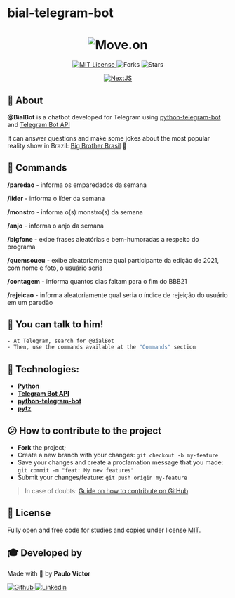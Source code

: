 # bial-telegram-bot

<h1 align="center">
    <img alt="Move.on" title="Move.on" src="https://i.imgur.com/xX5WfP3.png" />
</h1>
<p align="center">
  <a href="https://opensource.org/licenses/MIT" title="MIT License">
    <img  src="https://img.shields.io/github/license/pvict/bial-telegram-bot?color=6454C8&style=for-the-badge" alt="MIT License">
  </a>
  
  <img src="https://img.shields.io/github/forks/pvict/bial-telegram-bot?label=forks&message=MIT&color=6454C8&style=for-the-badge" alt="Forks">     

  <img src="https://img.shields.io/github/stars/pvict/bial-telegram-bot?label=stars&message=MIT&color=6454C8&style=for-the-badge" alt="Stars">

</p>
<p align="center">

  <a target="_blank" href="https://www.python.org/">
      <img alt="NextJS" src="https://img.shields.io/badge/%20-python-6454C8?logo=python&style=for-the-badge&logoColor=white">
  </a>

</p>

## :bookmark_tabs: About

**@BialBot** is a chatbot developed for Telegram using [python-telegram-bot](https://github.com/python-telegram-bot/python-telegram-bot) and [Telegram Bot API](https://core.telegram.org/bots/api)

It can answer questions and make some jokes about the most popular reality show in Brazil: [Big Brother Brasil](https://gshow.globo.com/realities/bbb/) 🎥

## :wrench: Commands
**/paredao** - informa os emparedados da semana

**/lider** - informa o líder da semana

**/monstro** - informa o(s) monstro(s) da semana

**/anjo** - informa o anjo da semana

**/bigfone** - exibe frases aleatórias e bem-humoradas a respeito do programa

**/quemsoueu** - exibe aleatoriamente qual participante da edição de 2021, com nome e foto, o usuário seria

**/contagem** - informa quantos dias faltam para o fim do BBB21

**/rejeicao** - informa aleatoriamente qual seria o índice de rejeição do usuário em um paredão

## :speech_balloon: You can talk to him!
```bash
- At Telegram, search for @BialBot
- Then, use the commands available at the "Commands" section 
```

## :electric_plug: Technologies:

- **[Python](https://www.python.org/)**
- **[Telegram Bot API](https://core.telegram.org/bots/api)**
- **[python-telegram-bot](https://github.com/python-telegram-bot/python-telegram-bot)**
- **[pytz](https://pypi.org/project/pytz/)**

## :confused: How to contribute to the project

- **Fork** the project;
- Create a new branch with your changes: `git checkout -b my-feature`
- Save your changes and create a proclamation message that you made: `git commit -m "feat: My new features"`
- Submit your changes/feature: `git push origin my-feature`

> In case of doubts: [Guide on how to contribute on GitHub](https://github.com/firstcontributions/first-contributions)


## :book: License

Fully open and free code for studies and copies under license [MIT](/LICENSE).


## :mortar_board: Developed by

Made with :purple_heart: by **Paulo Victor**

<p align="left">
  <a href="https://github.com/pvict">
    <img alt="Github" src="https://img.shields.io/badge/%20-GITHUB-6454C8?logo=github&style=for-the-badge&logoColor=white"/>
  </a>
  <a href="https://www.linkedin.com/in/pvict/">
    <img alt="Linkedin" src="https://img.shields.io/badge/%20-Linkedin-6454C8?logo=linkedin&style=for-the-badge&logoColor=white"/>
  </a>
</p>
